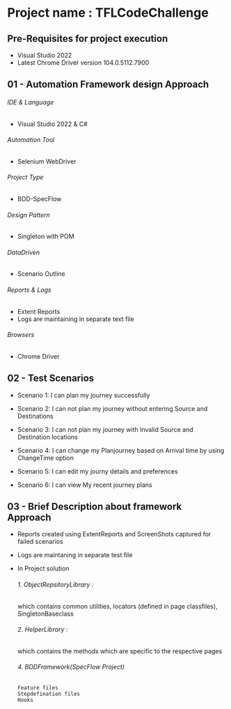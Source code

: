 # Project name : TFLCodeChallenge
## Pre-Requisites for project execution
- Visual Studio 2022
- Latest Chrome Driver version 104.0.5112.7900

## 01 - Automation Framework design Approach

###### IDE & Language
   - Visual Studio 2022 & C#
###### Automation Tool
   - Selenium WebDriver
###### Project Type
   - BDD-SpecFlow
###### Design Pattern
   - Singleton with POM
###### DataDriven
   - Scenario Outline
###### Reports & Logs
   - Extent Reports
   - Logs are maintaining in separate text file
###### Browsers
   - Chrome Driver
## 02 - Test Scenarios

- Scenario 1: I can plan my journey successfully	

- Scenario 2: I can not plan my journey without entering Source and Destinations	

- Scenario 3: I can not plan my journey with Invalid  Source and Destination locations

- Scenario 4: I can change my Planjourney based on Arrival time by using ChangeTime option

- Scenario 5: I can edit my journy details and preferences

- Scenario 6:  I can view My recent journey plans

 ## 03 - Brief Description about framework Approach
 - Reports created using ExtentReports and ScreenShots captured for failed scenarios
 - Logs are maintaning in separate test file
 - In Project solution 
 
     ###### 1. ObjectRepsitoryLibrary : 
      which contains common utilities, locators (defined in page classfiles), SingletonBaseclass 
       
    ###### 2. HelperLibrary : 
     which contains the methods which are specific to the respective pages
       
    ###### 4. BDDFramework(SpecFlow Project) 
       Feature files
       Stepdefination files
       Hooks

